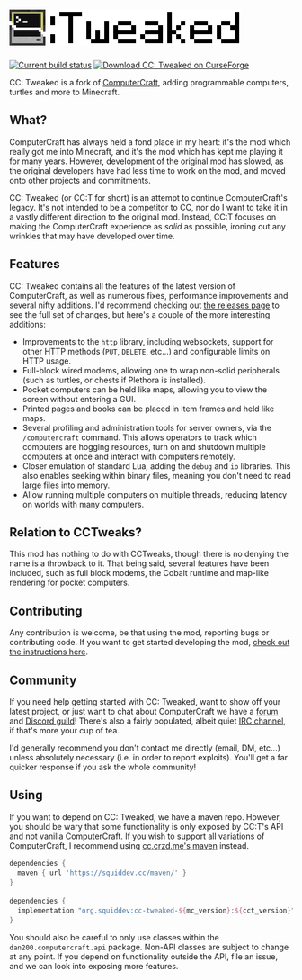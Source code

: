 # ![CC: Tweaked](doc/logo.png)
[![Current build status](https://github.com/SquidDev-CC/CC-Tweaked/workflows/Build/badge.svg)](https://github.com/SquidDev-CC/CC-Tweaked/actions "Current build status") [![Download CC: Tweaked on CurseForge](http://cf.way2muchnoise.eu/title/cc-tweaked.svg)](https://minecraft.curseforge.com/projects/cc-tweaked "Download CC: Tweaked on CurseForge")

CC: Tweaked is a fork of [ComputerCraft](https://github.com/dan200/ComputerCraft), adding programmable computers,
turtles and more to Minecraft.

## What?
ComputerCraft has always held a fond place in my heart: it's the mod which really got me into Minecraft, and it's the
mod which has kept me playing it for many years. However, development of the original mod has slowed, as the original
developers have had less time to work on the mod, and moved onto other projects and commitments.

CC: Tweaked (or CC:T for short) is an attempt to continue ComputerCraft's legacy. It's not intended to be a competitor
to CC, nor do I want to take it in a vastly different direction to the original mod. Instead, CC:T focuses on making the
ComputerCraft experience as _solid_ as possible, ironing out any wrinkles that may have developed over time.

## Features
CC: Tweaked contains all the features of the latest version of ComputerCraft, as well as numerous fixes, performance
improvements and several nifty additions. I'd recommend checking out [the releases page](https://github.com/SquidDev-CC/CC-Tweaked/releases)
to see the full set of changes, but here's a couple of the more interesting additions:

 - Improvements to the `http` library, including websockets, support for other HTTP methods (`PUT`, `DELETE`, etc...)
   and configurable limits on HTTP usage.
 - Full-block wired modems, allowing one to wrap non-solid peripherals (such as turtles, or chests if Plethora is
   installed).
 - Pocket computers can be held like maps, allowing you to view the screen without entering a GUI.
 - Printed pages and books can be placed in item frames and held like maps.
 - Several profiling and administration tools for server owners, via the `/computercraft` command. This allows operators
   to track which computers are hogging resources, turn on and shutdown multiple computers at once and interact with
   computers remotely.
 - Closer emulation of standard Lua, adding the `debug` and `io` libraries. This also enables seeking within binary
   files, meaning you don't need to read large files into memory.
 - Allow running multiple computers on multiple threads, reducing latency on worlds with many computers.

## Relation to CCTweaks?
This mod has nothing to do with CCTweaks, though there is no denying the name is a throwback to it. That being said,
several features have been included, such as full block modems, the Cobalt runtime and map-like rendering for pocket
computers.

## Contributing
Any contribution is welcome, be that using the mod, reporting bugs or contributing code. If you want to get started
developing the mod, [check out the instructions here](CONTRIBUTING.md#developing).

## Community
If you need help getting started with CC: Tweaked, want to show off your latest project, or just want to chat about
ComputerCraft we have a [forum](https://forums.computercraft.cc/) and [Discord guild](https://discord.computercraft.cc)!
There's also a fairly populated, albeit quiet [IRC channel](http://webchat.esper.net/?channels=computercraft), if that's
more your cup of tea.

I'd generally recommend you don't contact me directly (email, DM, etc...) unless absolutely necessary (i.e. in order to
report exploits). You'll get a far quicker response if you ask the whole community!

## Using
If you want to depend on CC: Tweaked, we have a maven repo. However, you should be wary that some functionality is only
exposed by CC:T's API and not vanilla ComputerCraft. If you wish to support all variations of ComputerCraft, I recommend
using [cc.crzd.me's maven](https://cc.crzd.me/maven/) instead.

```groovy
dependencies {
  maven { url 'https://squiddev.cc/maven/' }
}

dependencies {
  implementation "org.squiddev:cc-tweaked-${mc_version}:${cct_version}"
}
```

You should also be careful to only use classes within the `dan200.computercraft.api` package. Non-API classes are
subject to change at any point. If you depend on functionality outside the API, file an issue, and we can look into
exposing more features.
